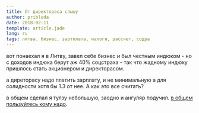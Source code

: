 ```yaml
---
title: От директораса слышу
author: pribluda
date: 2018-02-11
template: article.jade
lang: ru
tags: литва. бизнес, зартплата, налоги, рассчет, содра
---
```


вот понаехал я в Литву, завел себе бизнес и был честным индюком - но с доходов индюка берут аж 40%
соцстраха -  так что жадному индюку пришлось стать акционером  и директорасом.

<span class="more"></span>

а диреторасу надо платить зарплату, и не минимальную а для солидности хотя бы 1.3  от нее. А как это все считать?

в общем сделал я тулзу небольшую, заодно и ангуляр подучил.  [в общем пользуйтесь кому надо](/tools/taxlt/).  



